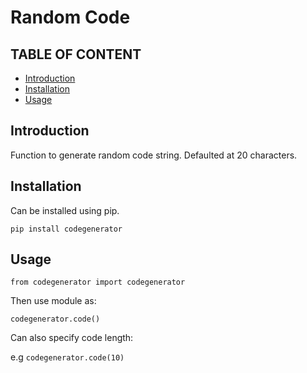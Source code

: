# Random Code

## TABLE OF CONTENT 
* [Introduction](#introduction)
* [Installation](#installation)       
* [Usage](#usage)



## Introduction

Function to generate random code string. Defaulted at 20 characters.

## Installation

Can be installed using pip.

``` pip install codegenerator ```

## Usage

```from codegenerator import codegenerator```

Then use module as:

```codegenerator.code()```

Can also specify code length:

e.g ``` codegenerator.code(10) ```

